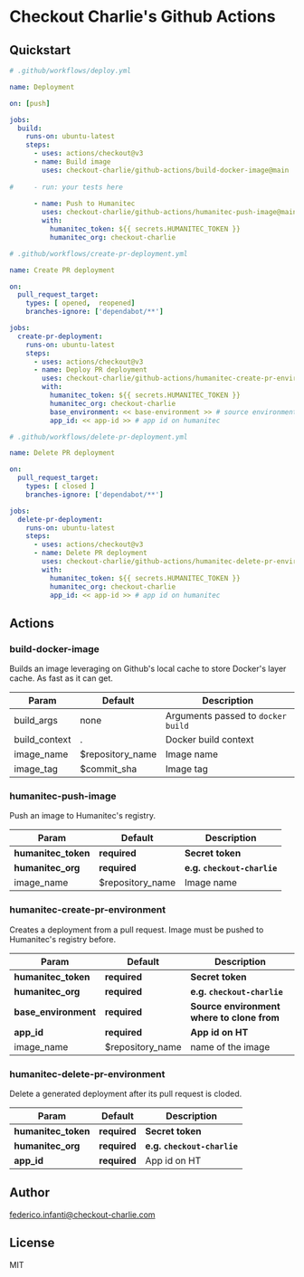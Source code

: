 # Checkout Charlie's Github Actions

## Quickstart

```yaml
# .github/workflows/deploy.yml

name: Deployment

on: [push]

jobs:
  build:
    runs-on: ubuntu-latest
    steps:
      - uses: actions/checkout@v3
      - name: Build image
        uses: checkout-charlie/github-actions/build-docker-image@main
        
#     - run: your tests here
        
      - name: Push to Humanitec
        uses: checkout-charlie/github-actions/humanitec-push-image@main
        with:
          humanitec_token: ${{ secrets.HUMANITEC_TOKEN }}
          humanitec_org: checkout-charlie

```

```yaml
# .github/workflows/create-pr-deployment.yml

name: Create PR deployment

on:
  pull_request_target:
    types: [ opened,  reopened]
    branches-ignore: ['dependabot/**']

jobs:
  create-pr-deployment:
    runs-on: ubuntu-latest
    steps:
      - uses: actions/checkout@v3
      - name: Deploy PR deployment
        uses: checkout-charlie/github-actions/humanitec-create-pr-environment@main
        with:
          humanitec_token: ${{ secrets.HUMANITEC_TOKEN }}
          humanitec_org: checkout-charlie
          base_environment: << base-environment >> # source environment where to clone from
          app_id: << app-id >> # app id on humanitec

```

```yaml
# .github/workflows/delete-pr-deployment.yml

name: Delete PR deployment

on:
  pull_request_target:
    types: [ closed ]
    branches-ignore: ['dependabot/**']

jobs:
  delete-pr-deployment:
    runs-on: ubuntu-latest
    steps:
      - uses: actions/checkout@v3
      - name: Delete PR deployment
        uses: checkout-charlie/github-actions/humanitec-delete-pr-environment@main
        with:
          humanitec_token: ${{ secrets.HUMANITEC_TOKEN }}
          humanitec_org: checkout-charlie
          app_id: << app-id >> # app id on humanitec

```

## Actions

### build-docker-image

Builds an image leveraging on Github's local cache to store Docker's layer cache. As fast as it can get.

| Param         | Default          | Description                        |
|---------------|------------------|------------------------------------|
| build_args    | none             | Arguments passed to `docker build` |
| build_context | .                | Docker build context               |
| image_name    | $repository_name | Image name                         |
| image_tag     | $commit_sha      | Image tag                          |

### humanitec-push-image

Push an image to Humanitec's registry.

| Param               | Default          | Description                 |
|---------------------|------------------|-----------------------------|
| **humanitec_token** | **required**     | **Secret token**            |
| **humanitec_org**   | **required**     | **e.g. `checkout-charlie`** |
| image_name          | $repository_name | Image name                  |

### humanitec-create-pr-environment

Creates a deployment from a pull request. Image must be pushed to Humanitec's registry before.

| Param               | Default          | Description                                |
|---------------------|------------------|--------------------------------------------|
| **humanitec_token** | **required**     | **Secret token**                           |
| **humanitec_org**   | **required**     | **e.g. `checkout-charlie`**                |
| **base_environment**| **required**     | **Source environment where to clone from** |
| **app_id**          | **required**     | **App id on HT**                           |    
| image_name          | $repository_name | name of the image                          |

### humanitec-delete-pr-environment

Delete a generated deployment after its pull request is cloded.

| Param               | Default          | Description                            |
|---------------------|------------------|----------------------------------------|
| **humanitec_token** | **required**     | **Secret token**                       |
| **humanitec_org**   | **required**     | **e.g. `checkout-charlie`**            |
| **app_id**          | **required**     | App id on HT                           |

## Author

federico.infanti@checkout-charlie.com

## License

MIT


